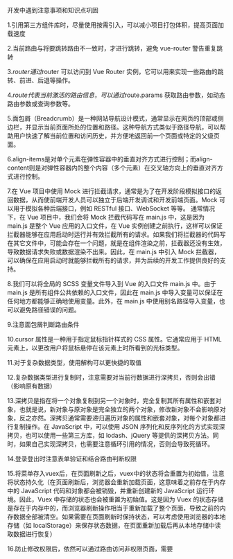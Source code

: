 开发中遇到注意事项和知识点巩固

1.引用第三方组件库时，尽量使用按需引入，可以减小项目打包体积，提高页面加载速度

2.当前路由与将要跳转路由不一致时，才进行跳转，避免 vue-router 警告重复跳转

3.$router 通过$router 可以访问到 Vue Router 实例，它可以用来实现一些路由的跳转、前进、后退等操作。

4.$route 代表当前激活的路由信息，可以通过$route.params 获取路由参数，如动态路由参数或查询参数等。

5.面包屑（Breadcrumb）是一种网站导航设计模式，通常显示在网页的顶部或侧边栏，并显示当前页面所处的位置和路径。这种导航方式类似于路径导航，可以帮助用户快速了解当前位置和访问历史，并方便地返回前一个页面或特定的父级页面。

6.align-items是对单个元素在弹性容器中的垂直对齐方式进行控制；而align-content则是对弹性容器内的整个内容（多个元素）在交叉轴方向上的垂直对齐方式进行控制。

7.在 Vue 项目中使用 Mock 进行拦截请求，通常是为了在开发阶段模拟接口的返回数据，从而使前端开发人员可以独立于后端开发调试和开发前端页面。Mock 可以用于模拟各种后端接口，例如 RESTful 接口、WebSocket 等等。
通常情况下，在 Vue 项目中，我们会将 Mock 拦截代码写在 main.js 中，这是因为 main.js 是整个 Vue 应用的入口文件，在 Vue 实例创建之前执行，这样可以保证拦截器能够在应用启动时运行并有效拦截所有的请求。如果我们将拦截器的代码写在其它文件中，可能会存在一个问题，就是在组件渲染之前，拦截器还没有生效，导致数据请求失败或数据渲染不出来。因此，在 main.js 中引入 Mock 拦截器，可以确保在应用启动时就能够拦截所有的请求，并为后续的开发工作提供良好的支持。

8.我们可以将全局的 SCSS 变量文件导入到 Vue 的入口文件 main.js 中。由于 main.js 是所有组件公共依赖的入口文件，因此在 main.js 中导入变量可以保证在任何地方都能够正确地使用变量。此外，在 main.js 中使用别名路径导入变量，也可以避免路径错误的问题。

9.注意面包屑判断路由条件

10.cursor 属性是一种用于指定鼠标指针样式的 CSS 属性。它通常应用于 HTML 元素上，以更改用户将鼠标悬停在该元素上时所看到的光标类型。

11.对于复杂数据类型，使用解构可以更快捷的取值

12.复杂数据类型进行复制时，注意需要对当前行数据进行深拷贝，否则会出错（影响原有数据）

13.深拷贝是指在将一个对象复制到另一个对象时，完全复制其所有属性和嵌套对象，也就是说，新对象与原对象是完全独立的两个对象，修改新对象不会影响原对象，反之亦然。深拷贝通常需要递归遍历对象的属性和嵌套对象，对每个对象都进行复制操作。在 JavaScript 中，可以使用 JSON 序列化和反序列化的方式实现深拷贝，也可以使用一些第三方库，如 lodash、jQuery 等提供的深拷贝方法。同时，如果自己实现深拷贝，也需要注意循环引用的情况，否则会导致死循环。

14.登录登出时注意表单验证和结合路由判断权限

15.将菜单存入vuex后，在页面刷新之后，vuex中的状态将会重置为初始值，注意将状态持久化（在页面刷新后，浏览器会重新加载页面，这意味着之前存在于内存中的 JavaScript 代码和对象都会被销毁，并重新创建新的 JavaScript 运行环境。因此，Vuex 中存储的状态也会被重置为初始值。这是因为 Vuex 的状态存储是存在于内存中的，而浏览器刷新操作相当于重新加载了整个页面，导致之前的内存数据全部被清空。如果需要在页面刷新时保持状态，可以考虑使用浏览器的本地存储（如 localStorage）来保存状态数据，在页面重新加载后再从本地存储中读取数据进行恢复）

16.防止修改权限后，依然可以通过路由访问非权限页面，需要